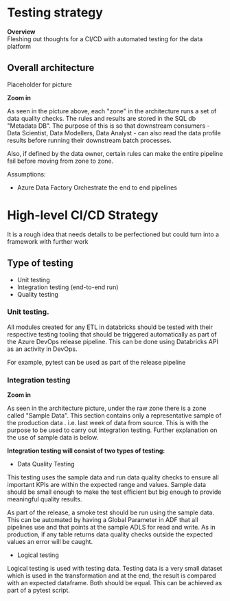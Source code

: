 # Testing strategy 
**Overview**  
Fleshing out thoughts for a CI/CD with automated testing for the data platform

## Overall architecture
Placeholder for picture

**Zoom in**  

As seen in the picture above, each "zone" in the architecture runs a set of data quality checks. The rules and results are stored in the SQL db "Metadata DB". The purpose of this is so that downstream consumers - Data Scientist, Data Modellers, Data Analyst - can also read the data profile results before running their downstream batch processes. 

Also, if defined by the data owner, certain rules can make the entire pipeline fail before moving from zone to zone. 

Assumptions:
* Azure Data Factory Orchestrate the end to end pipelines

# High-level CI/CD Strategy
It is a rough idea that needs details to be perfectioned but could turn into a framework with further work

## Type of testing

* Unit testing
* Integration testing (end-to-end run)
* Quality testing

### Unit testing.

All modules created for any ETL in databricks should be tested with their respective testing tooling that should be triggered automatically as part of the Azure DevOps release pipeline. This can be done using Databricks API as an activity in DevOps. 

For example, pytest can be used as part of the release pipeline

### Integration testing



**Zoom in**  

As seen in the architecture picture, under the raw zone there is a zone called "Sample Data". This section contains only a representative sample of the production data . i.e. last week of data from source. This is with the purpose to be used to carry out integration testing. 
Further explanation on the use of sample data is below.

**Integration testing will consist of two types of testing:** 

* Data Quality Testing

This testing uses the sample data and run data quality checks to ensure all important KPIs are within the expected range and values. Sample data should be small enough to make the test efficient but big enough to provide meaningful quality results. 

As part of the release, a smoke test should be run using the sample data. This can be automated by having a Global Parameter in ADF that all pipelines use and that points at the sample ADLS for read and write. As in production, if any table returns data quality checks outside the expected values an error will be caught. 

* Logical testing

Logical testing is used with testing data. Testing data is a very small dataset which is used in the transformation and at the end, the result is compared with an expected dataframe. Both should be equal. This can be achieved as part of a pytest script. 
